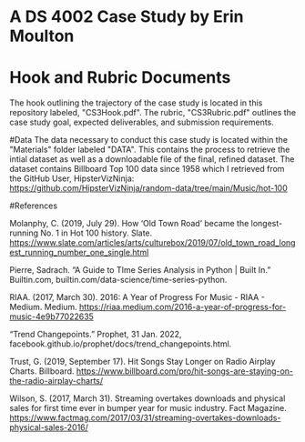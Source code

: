 # A DS 4002 Case Study by Erin Moulton 
# Hook and Rubric Documents
The hook outlining the trajectory of the case study is located in this repository labeled, "CS3Hook.pdf". The rubric, "CS3Rubric.pdf" outlines the case study goal, expected deliverables, and submission requirements.

#Data 
The data necessary to conduct this case study is located within the "Materials" folder labeled "DATA". This contains the process to retrieve the intial dataset as well as a downloadable file of the final, refined dataset. The dataset contains Billboard Top 100 data since 1958 which I retrieved from the GitHub User, HipsterVizNinja: https://github.com/HipsterVizNinja/random-data/tree/main/Music/hot-100 

#References

Molanphy, C. (2019, July 29). How ‘Old Town Road’ became the longest-running No. 
1 in Hot 100 history. Slate.     https://www.slate.com/articles/arts/culturebox/2019/07/old_town_road_longest_running_number_one_single.html

Pierre, Sadrach. “A Guide to TIme Series Analysis in Python | Built In.”   
Builtin.com, builtin.com/data-science/time-series-python.

RIAA. (2017, March 30). 2016: A Year of Progress For Music - RIAA - Medium. Medium. https://riaa.medium.com/2016-a-year-of-progress-for-music-4e9b77022635

‌“Trend Changepoints.” Prophet, 31 Jan. 2022, facebook.github.io/prophet/docs/trend_changepoints.html.

Trust, G. (2019, September 17). Hit Songs Stay Longer on Radio Airplay Charts. Billboard. https://www.billboard.com/pro/hit-songs-are-staying-on-the-radio-airplay-charts/‌

Wilson, S. (2017, March 31). Streaming overtakes downloads and physical sales for first time ever in bumper year for music industry. Fact Magazine. https://www.factmag.com/2017/03/31/streaming-overtakes-downloads-physical-sales-2016/
